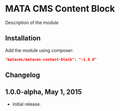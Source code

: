 MATA CMS Content Block
==========================================

Description of the module


Installation
------------

Add the module using composer: 

```json
"matacms/matacms-content-block": "~1.0.0"
```


Changelog
---------

## 1.0.0-alpha, May 1, 2015

- Initial release.